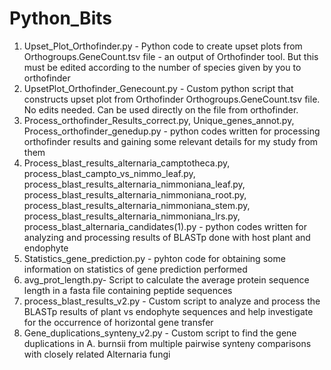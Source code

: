 # Python_Bits
1. Upset_Plot_Orthofinder.py - Python code to create upset plots from Orthogroups.GeneCount.tsv file - an output of Orthofinder tool. But this must be edited according to the number of species given by you to orthofinder
2. UpsetPlot_Orthofinder_Genecount.py - Custom python script that constructs upset plot from Orthofinder Orthogroups.GeneCount.tsv file. No edits needed. Can be used directly on the file from orthofinder.
3. Process_orthofinder_Results_correct.py, Unique_genes_annot.py, Process_orthofinder_genedup.py - python codes written for processing orthofinder results and gaining some relevant details for my study from them
4. Process_blast_results_alternaria_camptotheca.py, process_blast_campto_vs_nimmo_leaf.py, process_blast_results_alternaria_nimmoniana_leaf.py, process_blast_results_alternaria_nimmoniana_root.py, process_blast_results_alternaria_nimmoniana_stem.py, process_blast_results_alternaria_nimmoniana_lrs.py, process_blast_alternaria_candidates(1).py - python codes written for analyzing and processing results of BLASTp done with host plant and endophyte
5. Statistics_gene_prediction.py - pyhton code for obtaining some information on statistics of gene prediction performed
6. avg_prot_length.py- Script to calculate the average protein sequence length in a fasta file containing peptide sequences
7. process_blast_results_v2.py - Custom script to analyze and process the BLASTp results of plant vs endophyte sequences and help investigate for the occurrence of horizontal gene transfer
8. Gene_duplications_synteny_v2.py - Custom script to find the gene duplications in A. burnsii from multiple pairwise synteny comparisons with closely related Alternaria fungi
